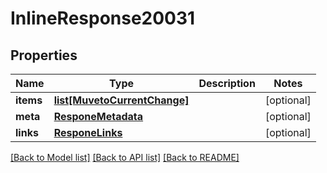 # InlineResponse20031

## Properties
Name | Type | Description | Notes
------------ | ------------- | ------------- | -------------
**items** | [**list[MuvetoCurrentChange]**](MuvetoCurrentChange.md) |  | [optional] 
**meta** | [**ResponeMetadata**](ResponeMetadata.md) |  | [optional] 
**links** | [**ResponeLinks**](ResponeLinks.md) |  | [optional] 

[[Back to Model list]](../README.md#documentation-for-models) [[Back to API list]](../README.md#documentation-for-api-endpoints) [[Back to README]](../README.md)


